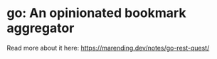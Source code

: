 # go: An opinionated bookmark aggregator

Read more about it here:
https://marending.dev/notes/go-rest-quest/
